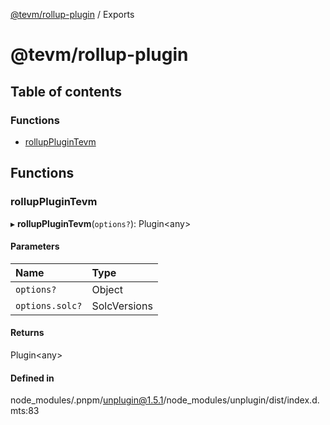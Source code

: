 [@tevm/rollup-plugin](README.md) / Exports

# @tevm/rollup-plugin

## Table of contents

### Functions

- [rollupPluginTevm](undefined)

## Functions

### rollupPluginTevm

▸ **rollupPluginTevm**(`options?`): Plugin\<any\>

#### Parameters

| Name | Type |
| :------ | :------ |
| `options?` | Object |
| `options.solc?` | SolcVersions |

#### Returns

Plugin\<any\>

#### Defined in

node_modules/.pnpm/unplugin@1.5.1/node_modules/unplugin/dist/index.d.mts:83
